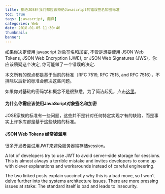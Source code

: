 ```yaml
---
title: 拒绝JOSE!我们都应该拒绝Javascript的错误签名加密标准
toc: true
tags: [javascript, 翻译]
categories: Web
date: 2018-01-05 11:30:40
thumbnail:
banner:
---
```


如果你决定使用 javascript 对象签名和加密, 不管是想要使用 JSON Web Tokens, JSON Web Encryption (JWE), or JSON Web Signatures (JWS)，你应该质疑这个决定, 你可能做了一个错误的决定.
<!--more-->
本文所有的观点都是基于当前的标准（RFC 7519, RFC 7515, and RFC 7516），不排除以后新的标准会解决这些问题。

如果你对基础的密码学和概念不是很熟悉，为了简洁起见，点击[这里](https://paragonie.com/blog/2015/08/you-wouldnt-base64-a-password-cryptography-decoded)。

#### 为什么你需应该使用JavaScript对象签名和加密

JOSE家族的标准有一些问题，这些并不是针对任何特定实现才有的缺陷，而是事实上许多库都是基于这些缺陷的标准。

#### JSON Web Tokens 经常被滥用
很多开发者尝试用JWT来避免服务器端存储session。

A lot of developers try to use JWT to avoid server-side storage for sessions. This is almost always a terrible mistake and invites developers to come up with clever explanations and workarounds instead of careful engineering.

The two linked posts explain succinctly why this is a bad move, so I won't delve further into the systems architecture issues. There are more pressing issues at stake: The standard itself is bad and leads to insecurity.

